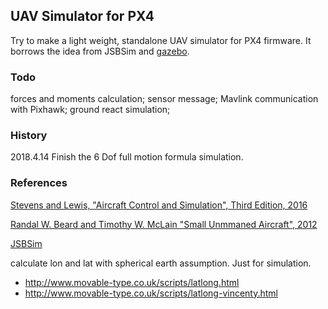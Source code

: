 ## UAV Simulator for PX4  ##


Try to make a light weight, standalone UAV simulator for PX4 firmware. It borrows the idea from JSBSim and [gazebo](https://github.com/PX4/sitl_gazebo).

### Todo

forces and moments calculation;
sensor message;
Mavlink communication with Pixhawk;
ground react simulation;

### History

2018.4.14 Finish the 6 Dof full motion formula simulation.


### References

[Stevens and Lewis, "Aircraft Control and Simulation",  Third Edition, 2016](http://www.wiley.com/WileyCDA/WileyTitle/productCd-1118870980.html)

[Randal W. Beard and Timothy W. McLain "Small Unmmaned Aircraft", 2012](http://press.princeton.edu/titles/9632.html)

[JSBSim](http://jsbsim.sourceforge.net/)

calculate lon and lat with spherical earth assumption.  Just for simulation.
  * http://www.movable-type.co.uk/scripts/latlong.html
  * http://www.movable-type.co.uk/scripts/latlong-vincenty.html


